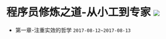 # 程序员修炼之道-从小工到专家  ![](https://img.shields.io/badge/%E7%AB%A0%E8%8A%82%E8%BF%9B%E5%BA%A6-1%2f8-green.svg)
* 第一章-注重实效的哲学 `2017-08-12~2017-08-13`